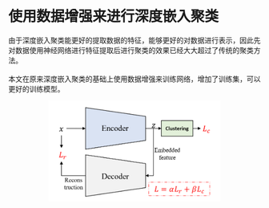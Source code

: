 # 使用数据增强来进行深度嵌入聚类   

由于深度嵌入聚类能更好的提取数据的特征，能够更好的对数据进行表示，因此先对数据使用神经网络进行特征提取后进行聚类的效果已经大大超过了传统的聚类方法。<br/>  
本文在原来深度嵌入聚类的基础上使用数据增强来训练网络，增加了训练集，可以更好的训练模型。<br/>

<div align=center><img height=200 src="https://github.com/fate-fight/paper/blob/master/images/DECDA.png"></div>
